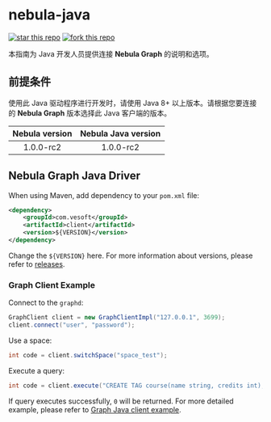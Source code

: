 # nebula-java

[![star this repo](http://githubbadges.com/star.svg?user=vesoft-inc&repo=nebula-java&style=default)](https://github.com/vesoft-inc/nebula-java)
[![fork this repo](http://githubbadges.com/fork.svg?user=vesoft-inc&repo=nebula-java&style=default)](https://github.com/vesoft-inc/nebula-java/fork)

本指南为 Java 开发人员提供连接 **Nebula Graph** 的说明和选项。

## 前提条件

使用此 Java 驱动程序进行开发时，请使用 Java 8+ 以上版本。请根据您要连接的 **Nebula Graph** 版本选择此 Java 客户端的版本。

| Nebula version | Nebula Java version |
|:--------------:|:-----------------:|
|     1.0.0-rc2     |      1.0.0-rc2     |

## Nebula Graph Java Driver

When using Maven, add dependency to your `pom.xml` file:

```xml
<dependency>
    <groupId>com.vesoft</groupId>
    <artifactId>client</artifactId>
    <version>${VERSION}</version>
</dependency>
```

Change the `${VERSION}` here. For more information about versions, please refer to [releases](https://github.com/vesoft-inc/nebula-java/releases).

### Graph Client Example

Connect to the `graphd`:

```java
GraphClient client = new GraphClientImpl("127.0.0.1", 3699);
client.connect("user", "password");
```

Use a space:

```java
int code = client.switchSpace("space_test");
```

Execute a query:

```java
int code = client.execute("CREATE TAG course(name string, credits int);");
```

If query executes successfully, `0` will be returned. For more detailed example, please refer to [Graph Java client example](./examples/src/main/java/com/vesoft/nebula/examples/GraphClientExample.java).

